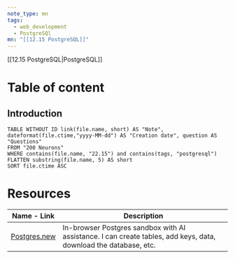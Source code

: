 ```yaml
---
note_type: mn
tags:
  - web_development
  - PostgreSQl
mn: "[[12.15 PostgreSQL]]"
---
```

[[12.15 PostgreSQL|PostgreSQL]]


# Table of content

## Introduction
```dataview 
TABLE WITHOUT ID link(file.name, short) AS "Note",  dateformat(file.ctime,"yyyy-MM-dd") AS "Creation date", question AS "Questions"
FROM "200 Neurons"
WHERE contains(file.name, "22.15") and contains(tags, "postgresql")
FLATTEN substring(file.name, 5) AS short
SORT file.ctime ASC
```

# Resources

| Name - Link                           | Description                                                                                                      |
| ------------------------------------- | ---------------------------------------------------------------------------------------------------------------- |
| [Postgres.new](https://postgres.new/) | In-browser Postgres sandbox with AI assistance. I can create tables, add keys, data, download the database, etc. |
